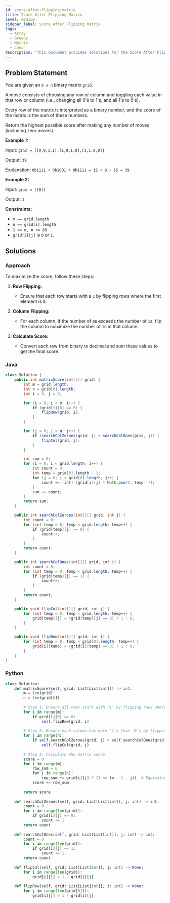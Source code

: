 ```yaml
---
id: score-after-flipping-matrix
title: Score After Flipping Matrix
level: medium
sidebar_label: Score After Flipping Matrix
tags:
  - Array
  - Greedy
  - Matrix
  - Java
description: "This document provides solutions for the Score After Flipping Matrix problem."
---
```


## Problem Statement

You are given an `m x n` binary matrix `grid`.

A move consists of choosing any row or column and toggling each value in that row or column (i.e., changing all 0's to 1's, and all 1's to 0's).

Every row of the matrix is interpreted as a binary number, and the score of the matrix is the sum of these numbers.

Return the highest possible score after making any number of moves (including zero moves).

**Example 1:**

Input: `grid = [[0,0,1,1],[1,0,1,0],[1,1,0,0]]`

Output: `39`

Explanation: `0b1111 + 0b1001 + 0b1111 = 15 + 9 + 15 = 39`

**Example 2:**

Input: `grid = [[0]]`

Output: `1`

**Constraints:**

- `m == grid.length`
- `n == grid[i].length`
- `1 <= m, n <= 20`
- `grid[i][j]` is `0` or `1`.

## Solutions

### Approach

To maximize the score, follow these steps:

1. **Row Flipping:**
   - Ensure that each row starts with a `1` by flipping rows where the first element is `0`.

2. **Column Flipping:**
   - For each column, if the number of `0`s exceeds the number of `1`s, flip the column to maximize the number of `1`s in that column.

3. **Calculate Score:**
   - Convert each row from binary to decimal and sum these values to get the final score.

### Java 

```java
class Solution {
    public int matrixScore(int[][] grid) {
        int m = grid.length;
        int n = grid[0].length;
        int i = 0, j = 0;

        for (i = 0; i < m; i++) {
            if (grid[i][0] == 0) {
                flipRow(grid, i);
            }
        }

        for (j = 0; j < n; j++) {
            if (searchColZeroes(grid, j) > searchColOnes(grid, j)) {
                flipCol(grid, j);
            }
        }

        int sum = 0;
        for (i = 0; i < grid.length; i++) {
            int count = 0;
            int temp = grid[0].length - 1;
            for (j = 0; j < grid[0].length; j++) {
                count += (int) (grid[i][j] * Math.pow(2, temp--));
            }
            sum += count;
        }
        return sum;
    }

    public int searchColZeroes(int[][] grid, int j) {
        int count = 0;
        for (int temp = 0; temp < grid.length; temp++) {
            if (grid[temp][j] == 0) {
                count++;
            }
        }
        return count;
    }

    public int searchColOnes(int[][] grid, int j) {
        int count = 0;
        for (int temp = 0; temp < grid.length; temp++) {
            if (grid[temp][j] == 1) {
                count++;
            }
        }
        return count;
    }

    public void flipCol(int[][] grid, int j) {
        for (int temp = 0; temp < grid.length; temp++) {
            grid[temp][j] = (grid[temp][j] == 0) ? 1 : 0;
        }
    }

    public void flipRow(int[][] grid, int i) {
        for (int temp = 0; temp < grid[0].length; temp++) {
            grid[i][temp] = (grid[i][temp] == 0) ? 1 : 0;
        }
    }
}
```

### Python 
```Python 
class Solution:
    def matrixScore(self, grid: List[List[int]]) -> int:
        m = len(grid)
        n = len(grid[0])
        
        # Step 1: Ensure all rows start with '1' by flipping rows where grid[i][0] == 0
        for i in range(m):
            if grid[i][0] == 0:
                self.flipRow(grid, i)
        
        # Step 2: Ensure each column has more '1's than '0's by flipping columns if necessary
        for j in range(n):
            if self.searchColZeroes(grid, j) > self.searchColOnes(grid, j):
                self.flipCol(grid, j)
        
        # Step 3: Calculate the matrix score
        score = 0
        for i in range(m):
            row_sum = 0
            for j in range(n):
                row_sum += grid[i][j] * (1 << (n - 1 - j))  # Equivalent to grid[i][j] * 2^(n-1-j)
            score += row_sum
        
        return score
    
    def searchColZeroes(self, grid: List[List[int]], j: int) -> int:
        count = 0
        for i in range(len(grid)):
            if grid[i][j] == 0:
                count += 1
        return count
    
    def searchColOnes(self, grid: List[List[int]], j: int) -> int:
        count = 0
        for i in range(len(grid)):
            if grid[i][j] == 1:
                count += 1
        return count
    
    def flipCol(self, grid: List[List[int]], j: int) -> None:
        for i in range(len(grid)):
            grid[i][j] = 1 - grid[i][j]
    
    def flipRow(self, grid: List[List[int]], i: int) -> None:
        for j in range(len(grid[0])):
            grid[i][j] = 1 - grid[i][j]

```
